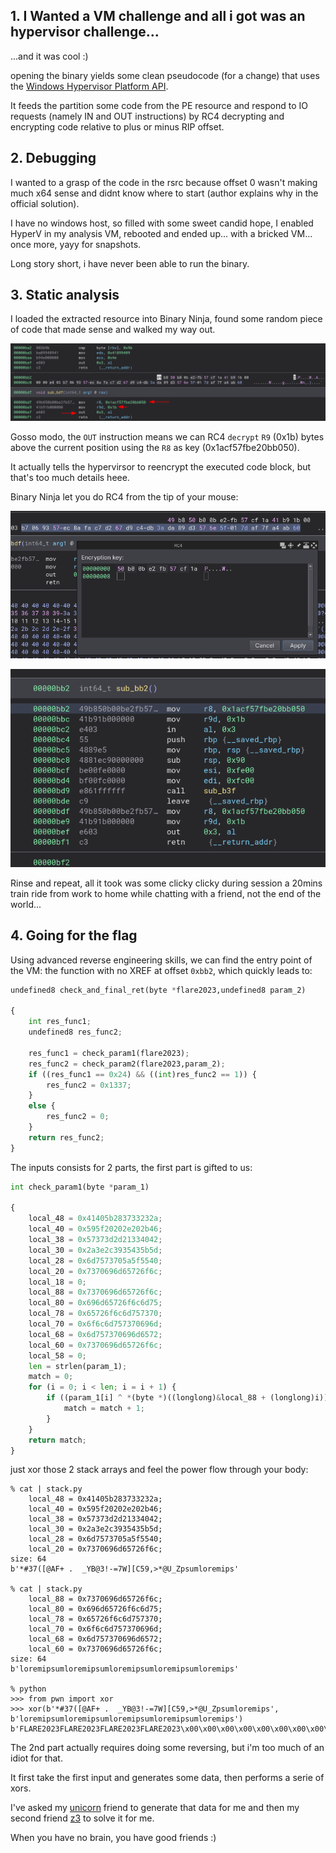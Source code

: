 ## 1. I Wanted a VM challenge and all i got was an hypervisor challenge...

...and it was cool :)

opening the binary yields some clean pseudocode (for a change) that uses the [Windows Hypervisor Platform API](https://learn.microsoft.com/en-us/virtualization/api/hypervisor-platform/hypervisor-platform).

It feeds the partition some code from the PE resource and respond to IO requests (namely IN and OUT instructions) by RC4 decrypting and encrypting code relative to plus or minus RIP offset.

## 2. Debugging

I wanted to a grasp of the code in the rsrc because offset 0 wasn't making much x64 sense and didnt know where to start (author explains why in the official solution).

I have no windows host, so filled with some sweet candid hope, I enabled HyperV in my analysis VM, rebooted and ended up... with a bricked VM... once more, yayy for snapshots.

Long story short, i have never been able to run the binary.

## 3. Static analysis

I loaded the extracted resource into Binary Ninja, found some random piece of code that made sense and walked my way out.

![random](pics/random.png)

Gosso modo, the `OUT` instruction means we can RC4 `decrypt` `R9` (0x1b) bytes above the current position using the `R8` as key (0x1acf57fbe20bb050).

It actually tells the hypervirsor to reencrypt the executed code block, but that's too much details heee.

Binary Ninja let you do RC4 from the tip of your mouse:

![rc4](pics/rc4.png)


![fixed](pics/fixed.png)

Rinse and repeat, all it took was some clicky clicky during session a 20mins train ride from work to home while chatting with a friend, not the end of the world...


## 4. Going for the flag

Using advanced reverse engineering skills, we can find the entry point of the VM: the function with no XREF at offset `0xbb2`, which quickly leads to:

```python
undefined8 check_and_final_ret(byte *flare2023,undefined8 param_2)

{
    int res_func1;
    undefined8 res_func2;
    
    res_func1 = check_param1(flare2023);
    res_func2 = check_param2(flare2023,param_2);
    if ((res_func1 == 0x24) && ((int)res_func2 == 1)) {
        res_func2 = 0x1337;
    }
    else {
        res_func2 = 0;
    }
    return res_func2;
}
```

The inputs consists for 2 parts, the first part is gifted to us:

```python
int check_param1(byte *param_1)

{
    local_48 = 0x41405b283733232a;
    local_40 = 0x595f20202e202b46;
    local_38 = 0x57373d2d21334042;
    local_30 = 0x2a3e2c3935435b5d;
    local_28 = 0x6d7573705a5f5540;
    local_20 = 0x7370696d65726f6c;
    local_18 = 0;
    local_88 = 0x7370696d65726f6c;
    local_80 = 0x696d65726f6c6d75;
    local_78 = 0x65726f6c6d757370;
    local_70 = 0x6f6c6d757370696d;
    local_68 = 0x6d757370696d6572;
    local_60 = 0x7370696d65726f6c;
    local_58 = 0;
    len = strlen(param_1);
    match = 0;
    for (i = 0; i < len; i = i + 1) {
        if ((param_1[i] ^ *(byte *)((longlong)&local_88 + (longlong)i)) == *(byte *)((longlong)&local_48 + (longlong)i)) {
            match = match + 1;
        }
    }
    return match;
}
``` 


just xor those 2 stack arrays and feel the power flow through your body:

```
% cat | stack.py
    local_48 = 0x41405b283733232a;
    local_40 = 0x595f20202e202b46;
    local_38 = 0x57373d2d21334042;
    local_30 = 0x2a3e2c3935435b5d;
    local_28 = 0x6d7573705a5f5540;
    local_20 = 0x7370696d65726f6c;
size: 64
b'*#37([@AF+ .  _YB@3!-=7W][C59,>*@U_Zpsumloremips'

% cat | stack.py
    local_88 = 0x7370696d65726f6c;
    local_80 = 0x696d65726f6c6d75;
    local_78 = 0x65726f6c6d757370;
    local_70 = 0x6f6c6d757370696d;
    local_68 = 0x6d757370696d6572;
    local_60 = 0x7370696d65726f6c;
size: 64
b'loremipsumloremipsumloremipsumloremipsumloremips'

% python
>>> from pwn import xor
>>> xor(b'*#37([@AF+ .  _YB@3!-=7W][C59,>*@U_Zpsumloremips', b'loremipsumloremipsumloremipsumloremipsumloremips')
b'FLARE2023FLARE2023FLARE2023FLARE2023\x00\x00\x00\x00\x00\x00\x00\x00\x00\x00\x00\x00'
```



The 2nd part actually requires doing some reversing, but i'm too much of an idiot for that.

It first take the first input and generates some data, then performs a serie of xors.

I've asked my [unicorn](test_array.py) friend to generate that data for me and then my second friend [z3](slv.py) to solve it for me.

When you have no brain, you have good friends :)
